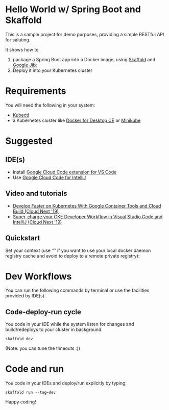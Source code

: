 # Hello World w/ Spring Boot and Skaffold

This is a sample project for demo purposes, providing a simple RESTful API for saluting.

It shows how to 
1. package a Spring Boot app into a Docker image, using [Skaffold](https://skaffold.dev/) and [Google Jib](https://github.com/GoogleContainerTools/jib);
2. Deploy it into your Kubernetes cluster

# Requirements

You will need the following in your system:
* [Kubectl](https://kubernetes.io/docs/tasks/tools/install-kubectl/)
* a Kubernetes cluster like [Docker for Desktop CE](https://hub.docker.com/editions/community/docker-ce-desktop-windows) or 
[Minikube](https://kubernetes.io/docs/setup/learning-environment/minikube/)

# Suggested

## IDE(s)
* Install [Google Cloud Code extension for VS Code](https://marketplace.visualstudio.com/items?itemName=GoogleCloudTools.cloudcode)
* Use [Google Cloud Code for IntelliJ](https://github.com/GoogleCloudPlatform/cloud-code-intellij)

## Video and tutorials

* [Develop Faster on Kubernetes With Google Container Tools and Cloud Build (Cloud Next '19)](https://www.youtube.com/watch?v=TYx0BTyFtmc)
* [Super-charge your GKE Developer Workflow in Visual Studio Code and IntelliJ (Cloud Next '19)](https://www.youtube.com/watch?v=Z2fyc3AbfKE)

## Quickstart

Set your context (use *""* if you want to use your local docker daemon registry cache and avoid to deploy to a remote private registry):

# Dev Workflows

You can run the following commands by terminal or use the facilities provided by IDE(s).

## Code-deploy-run cycle

You code in your IDE while the system listen for changes and build/redeploys to your cluster in background.
```
skaffold dev
```

(Note: you can tune the timeouts :)) 

# Code and run

You code in your IDEs and deploy/run explicitly by typing:

```
skaffold run --tag=dev
```

Happy coding!
